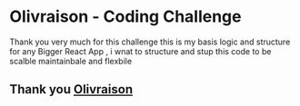 # Olivraison - Coding Challenge

Thank you very much for this challenge this is my basis logic and structure for any
Bigger React App , i wnat to structure and stup this code to be scalble maintainbale and
flexbile

## Thank you [Olivraison](https://github.com/O-Delivery/olivraison-coding-challenge)
